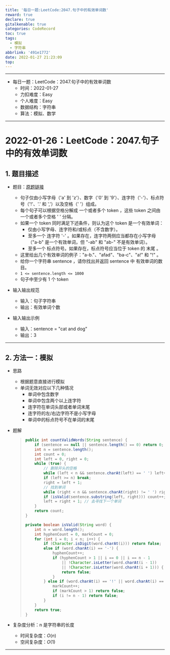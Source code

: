 ```yaml
---
title: '每日一题:LeetCode:2047.句子中的有效单词数'
reward: true
declare: true
gitalkenable: true
categories: CodeRecord
toc: true
tags:
  - 模拟
  - 字符串
abbrlink: '491e1772'
date: 2022-01-27 21:23:09
top:
---
```

---

* 每日一题：LeetCode：2047.句子中的有效单词数
  * 时间：2022-01-27
  * 力扣难度：Easy
  * 个人难度：Easy
  * 数据结构：字符串
  * 算法：模拟、数学


---

<!-- more -->

# 2022-01-26：LeetCode：2047.句子中的有效单词数

## 1. 题目描述

* 题目：[原题链接](https://leetcode-cn.com/problems/number-of-valid-words-in-a-sentence/)

  * 句子仅由小写字母（'a' 到 'z'）、数字（'0' 到 '9'）、连字符（'-'）、标点符号（'!'、'.' 和 ','）以及空格（' '）组成。
  * 每个句子可以根据空格分解成 一个或者多个 token ，这些 token 之间由一个或者多个空格 ' ' 分隔。
  * 如果一个 token 同时满足下述条件，则认为这个 token 是一个有效单词：
    * 仅由小写字母、连字符和/或标点（不含数字）。
    * 至多一个 连字符 '-' 。如果存在，连字符两侧应当都存在小写字母（"a-b" 是一个有效单词，但 "-ab" 和 "ab-" 不是有效单词）。
    * 至多一个 标点符号。如果存在，标点符号应当位于 token 的 末尾 。
  * 这里给出几个有效单词的例子："a-b."、"afad"、"ba-c"、"a!" 和 "!" 。
  * 给你一个字符串 sentence ，请你找出并返回 sentence 中 有效单词的数目。
  * `1 <= sentence.length <= 1000`
  * 句子中至少有 1 个 token

* 输入输出规范
  * 输入：句子字符串
  * 输出：有效单词个数
* 输入输出示例
  * 输入：sentence = "cat and  dog"
  * 输出：3


---

## 2. 方法一：模拟

* 思路

  * 根据题意直接进行模拟
  * 单词无效对应以下几种情况
    * 单词中包含数字
    * 单词中包含两个以上连字符
    * 连字符在单词头部或者单词末尾
    * 连字符的左/右边字符不是小写字母
    * 单词中的标点符号不在单词的末尾
  
* 题解

  > ```java
  > public int countValidWords(String sentence) {
  >     if (sentence == null || sentence.length() == 0) return 0;
  >     int n = sentence.length();
  >     int count = 0;
  >     int left = 0, right = 0;
  >     while (true) {
  >         // 删除开头的空格
  >         while (left < n && sentence.charAt(left) == ' ') left++;
  >         if (left >= n) break;
  >         right = left + 1;
  >         // 找到单词
  >         while (right < n && sentence.charAt(right) != ' ') right++;
  >         if (isValid(sentence.substring(left, right))) count++;
  >         left = right + 1; // 去寻找下一个单词
  >     }
  >     return count;
  > }
  > 
  > private boolean isValid(String word) {
  >     int n = word.length();
  >     int hyphenCount = 0, markCount = 0;
  >     for (int i = 0; i < n; i++) {
  >         if (Character.isDigit(word.charAt(i))) return false;
  >         else if (word.charAt(i) == '-') {
  >             hyphenCount++;
  >             if (hyphenCount > 1 || i == 0 || i == n - 1
  >                 || !Character.isLetter(word.charAt(i - 1))
  >                 || !Character.isLetter(word.charAt(i + 1))) {
  >                 return false;
  >             }
  >         } else if (word.charAt(i) == '!' || word.charAt(i) == '.' || word.charAt(i) == ',') {
  >             markCount++;
  >             if (markCount > 1) return false;
  >             if (i != n - 1) return false;
  >         }
  >     }
  >     return true;
  > }
  > ```
  
* 复杂度分析：n 是字符串的长度

  * 时间复杂度：$O(n)$
  * 空间复杂度：$O(1)$

---

